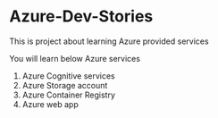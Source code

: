 # Azure-Dev-Stories
This is project about learning Azure provided services

You will learn below Azure services

1. Azure Cognitive services
2. Azure Storage account
3. Azure Container Registry
4. Azure web app
